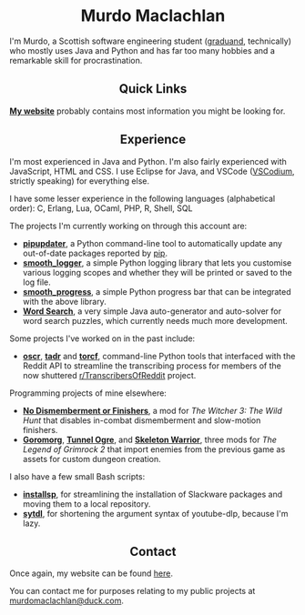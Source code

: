<h1 align="center">Murdo Maclachlan</h1>

I'm Murdo, a Scottish software engineering student ([graduand](https://en.wiktionary.org/wiki/graduand), technically) who mostly uses Java and Python and has far too many hobbies and a remarkable skill for procrastination.

<h2 align="center">Quick Links</h2>

**[My website](https://murdomaclachlan.github.io/website)** probably contains most information you might be looking for.

<h2 align="center">Experience</h2>

I'm most experienced in Java and Python. I'm also fairly experienced with JavaScript, HTML and CSS. I use Eclipse for Java, and VSCode ([VSCodium](https://vscodium.com/), strictly speaking) for everything else.

I have some lesser experience in the following languages (alphabetical order): C, Erlang, Lua, OCaml, PHP, R, Shell, SQL

The projects I'm currently working on through this account are:

- **[pipupdater](https://github.com/MurdoMaclachlan/pipupdater)**, a Python command-line tool to automatically update any out-of-date packages reported by [pip](https://pip.pypa.io/en/stable/).
- **[smooth_logger](https://github.com/MurdoMaclachlan/smooth_logger)**, a simple Python logging library that lets you customise various logging scopes and whether they will be printed or saved to the log file.
- **[smooth_progress](https://github.com/MurdoMaclachlan/smooth_progress)**, a simple Python progress bar that can be integrated with the above library.
- **[Word Search](https://github.com/MurdoMaclachlan/WordSearch)**, a very simple Java auto-generator and auto-solver for word search puzzles, which currently needs much more development.

Some projects I've worked on in the past include:

- **[oscr](https://github.com/MurdoMaclachlan/oscr)**, **[tadr](https://github.com/MurdoMaclachlan/tadr)** and **[torcf](https://github.com/MurdoMaclachlan/torcf)**, command-line Python tools that interfaced with the Reddit API to streamline the transcribing process for members of the now shuttered [r/TranscribersOfReddit](https://old.reddit.com/r/TranscribersOfReddit/new/) project.

Programming projects of mine elsewhere:

- **[No Dismemberment or Finishers](https://www.nexusmods.com/witcher3/mods/8154)**, a mod for *The Witcher 3: The Wild Hunt* that disables in-combat dismemberment and slow-motion finishers.
- **[Goromorg](https://www.nexusmods.com/legendofgrimrock2/mods/170)**, **[Tunnel Ogre](https://www.nexusmods.com/legendofgrimrock2/mods/140)**, and **[Skeleton Warrior](https://www.nexusmods.com/legendofgrimrock2/mods/136)**, three mods for *The Legend of Grimrock 2* that import enemies from the previous game as assets for custom dungeon creation.

I also have a few small Bash scripts:

- **[installsp](https://github.com/MurdoMaclachlan/installsp)**, for streamlining the installation of Slackware packages and moving them to a local repository.
- **[sytdl](https://github.com/MurdoMaclachlan/sytdl)**, for shortening the argument syntax of youtube-dlp, because I'm lazy.

<h2 align="center">Contact</h2>

Once again, my website can be found [here](https://murdomaclachlan.github.io/website).

You can contact me for purposes relating to my public projects at [murdomaclachlan@duck.com](mailto:murdomaclachlan@duck.com).
